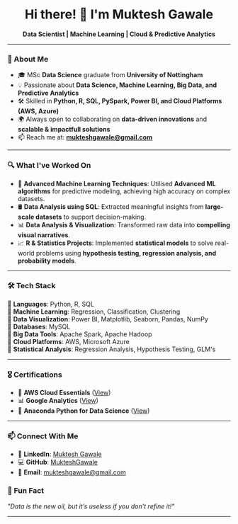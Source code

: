 <h1 align="center">Hi there! 👋 I'm Muktesh Gawale</h1>

<p align="center">
  <b> Data Scientist | Machine Learning | Cloud & Predictive Analytics</b>
</p>

---

### 📌 About Me  
- 🎓 MSc **Data Science** graduate from **University of Nottingham**  
- 💡 Passionate about **Data Science, Machine Learning, Big Data, and Predictive Analytics**  
- 🛠 Skilled in **Python, R, SQL, PySpark, Power BI, and Cloud Platforms (AWS, Azure)**  
- 🌍 Always open to collaborating on **data-driven innovations** and **scalable & impactfull solutions**  
- 📫 Reach me at: **[mukteshgawale@gmail.com](mailto:mukteshgawale@gmail.com)**  

---

### 🔍 What I've Worked On  
- 🤖 **Advanced Machine Learning Techniques**: Utilised **Advanced ML algorithms** for predictive modeling, achieving high accuracy on complex datasets.  
- 🛢️ **Data Analysis using SQL**: Extracted meaningful insights from **large-scale datasets** to support decision-making.  
- 📊 **Data Analysis & Visualization**: Transformed raw data into **compelling visual narratives**.  
- 📈 **R & Statistics Projects**: Implemented **statistical models** to solve real-world problems using **hypothesis testing, regression analysis, and probability models**.  

---

### 🛠 Tech Stack  
🔹 **Languages**: Python, R, SQL  
🔹 **Machine Learning**: Regression, Classification, Clustering  
🔹 **Data Visualization**: Power BI, Matplotlib, Seaborn, Pandas, NumPy  
🔹 **Databases**: MySQL  
🔹 **Big Data Tools**: Apache Spark, Apache Hadoop  
🔹 **Cloud Platforms**: AWS, Microsoft Azure  
🔹 **Statistical Analysis**: Regression Analysis, Hypothesis Testing, GLM's 

---

### 🎖 Certifications  
- 🏅 **AWS Cloud Essentials** ([View](https://www.credly.com/badges/fd3fd552-bde4-4a55-a6ad-7a0dd79e9fb0/public_url))  
- 📊 **Google Analytics** ([View](https://skillshop.credential.net/1f4a8d4e-f69a-4ebf-a896-79014473ff0f#acc.tJL4xsCv))  
- 🐍 **Anaconda Python for Data Science** ([View](https://www.linkedin.com/learning/certificates/a243b4f9fb1c78eff06f216cf2557acceba2aac0d7e436607dd450f3e7c42327))  

---

### 📫 Connect With Me  
- 🔗 **LinkedIn**: [Muktesh Gawale](https://www.linkedin.com/in/muktesh-gawale/)  
- 💻 **GitHub**: [MukteshGawale](https://github.com/MukteshGawale)  
- 📧 **Email**: [mukteshgawale@gmail.com](mailto:mukteshgawale@gmail.com)  


### 🌱 Fun Fact  
_"Data is the new oil, but it’s useless if you don’t refine it!"_  

---
